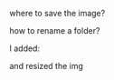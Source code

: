 where to save the image?

how to rename a folder?

I added: 
<!-- img {
  border-radius: 50%;
} -->

and resized the img